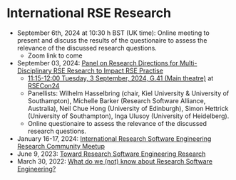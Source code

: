 # International RSE Research
- September 6th, 2024 at 10:30 h BST (UK time): Online meeting to present and discuss the results of the questionaire to assess the relevance of the discussed research questions.
  - Zoom link to come
- September 03, 2024: [Panel on Research Directions for Multi-Disciplinary RSE Research to Impact RSE Practise](https://virtual.oxfordabstracts.com/#/event/49081/submission/61)
  - [11:15-12:00 Tuesday, 3 September, 2024, G.41 (Main theatre)](https://virtual.oxfordabstracts.com/#/event/49081/program?session=117886) at [RSECon24](https://rsecon24.society-rse.org/)
  - Panellists: Wilhelm Hasselbring (chair, Kiel University & University of Southampton), Michelle Barker (Research Software Alliance, Australia), Neil Chue Hong (University of Edinburgh), Simon Hettrick (University of Southampton), Inga Ulusoy (University of Heidelberg).
  - Online questionaire to assess the relevance of the discussed research questions.
- January 16-17, 2024: [International Research Software Engineering Research Community Meetup](https://fg-rse.gi.de/veranstaltung/international-research-software-engineering-research-community-meetup)
- June 9, 2023: [Toward Research Software Engineering Research](https://doi.org/10.5281/ZENODO.8020525)
- March 30, 2022: [What do we (not) know about Research Software Engineering?](https://github.com/NLeSC/RSE-research)
